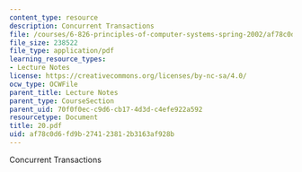 ```yaml
---
content_type: resource
description: Concurrent Transactions
file: /courses/6-826-principles-of-computer-systems-spring-2002/af78c0d6fd9b274123812b3163af928b_20.pdf
file_size: 238522
file_type: application/pdf
learning_resource_types:
- Lecture Notes
license: https://creativecommons.org/licenses/by-nc-sa/4.0/
ocw_type: OCWFile
parent_title: Lecture Notes
parent_type: CourseSection
parent_uid: 70f0f0ec-c9d6-cb17-4d3d-c4efe922a592
resourcetype: Document
title: 20.pdf
uid: af78c0d6-fd9b-2741-2381-2b3163af928b
---
```

Concurrent Transactions